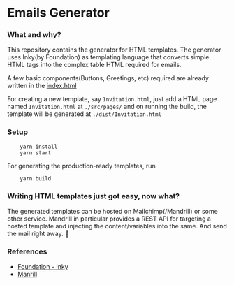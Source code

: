 # Emails Generator

### What and why?

This repository contains the generator for HTML templates. The generator uses Inky(by Foundation) as templating language that converts simple HTML tags into the complex table HTML required for emails.

A few basic components(Buttons, Greetings, etc) required are already written in the [index.html](./src/pages/index.html)

For creating a new template, say `Invitation.html`, just add a HTML page named `Invitation.html` at `./src/pages/` and on running the build, the template will be generated at `./dist/Invitation.html`

### Setup

```
    yarn install
    yarn start
```

For generating the production-ready templates, run

```
    yarn build
```

### Writing HTML templates just got easy, now what?

The generated templates can be hosted on Mailchimp(/Mandrill) or some other service. Mandrill in particular provides a REST API for targeting a hosted template and injecting the content/variables into the same. And send the mail right away. 🎉

### References

- [Foundation - Inky](https://foundation.zurb.com/emails/docs/inky.html)
- [Manrill](http://mandrillapp.com/api/docs/templates.ruby.html)
